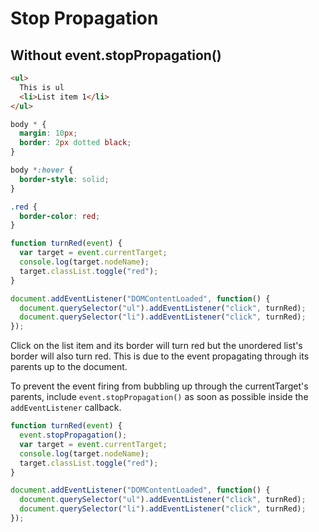 # Stop Propagation
## Without event.stopPropagation()
```html
<ul>
  This is ul
  <li>List item 1</li>
</ul>
```
```css
body * {
  margin: 10px;
  border: 2px dotted black;
}

body *:hover {
  border-style: solid;
}

.red {
  border-color: red;
}
```
```javascript
function turnRed(event) {
  var target = event.currentTarget;
  console.log(target.nodeName);
  target.classList.toggle("red");
}

document.addEventListener("DOMContentLoaded", function() {
  document.querySelector("ul").addEventListener("click", turnRed);
  document.querySelector("li").addEventListener("click", turnRed);
});
```

Click on the list item and its border will turn red but the unordered list's border will also turn red. This is due to the event propagating through its parents up to the document.

To prevent the event firing from bubbling up through the currentTarget's parents, include `event.stopPropagation()` as soon as possible inside the `addEventListener` callback.
```javascript
function turnRed(event) {
  event.stopPropagation();
  var target = event.currentTarget;
  console.log(target.nodeName);
  target.classList.toggle("red");
}

document.addEventListener("DOMContentLoaded", function() {
  document.querySelector("ul").addEventListener("click", turnRed);
  document.querySelector("li").addEventListener("click", turnRed);
});
```
